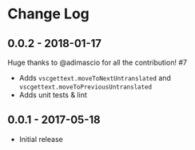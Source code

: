 # Change Log

## 0.0.2 - 2018-01-17
Huge thanks to @adimascio for all the contribution! #7
- Adds `vscgettext.moveToNextUntranslated` and `vscgettext.moveToPreviousUntranslated`
- Adds unit tests & lint

## 0.0.1 - 2017-05-18
- Initial release